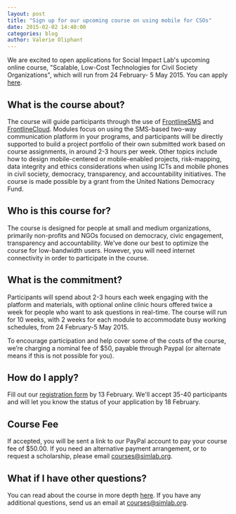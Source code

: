 ```yaml
---
layout: post
title: "Sign up for our upcoming course on using mobile for CSOs"
date: 2015-02-02 14:40:00
categories: blog
author: Valerie Oliphant
---
```

We are excited to open applications for Social Impact Lab's upcoming online course, "Scalable, Low-Cost Technologies for Civil Society Organizations", which will run from 24 February- 5 May 2015. You can apply [here](http://courses.frontlinesms.com/sign-up/).

## What is the course about?  
The course will guide participants through the use of [FrontlineSMS](http://www.frontlinesms.com/technologies/frontlinesms-overview/) and [FrontlineCloud](http://www.frontlinesms.com/technologies/frontlinecloud-overview/).  Modules focus on using the SMS-based two-way communication platform in your programs, and participants will be directly supported to build a project portfolio of their own submitted work based on course assignments, in around 2-3 hours per week. Other topics include how to design mobile-centered or mobile-enabled projects, risk-mapping, data integrity and ethics considerations when using ICTs and mobile phones in civil society, democracy, transparency, and accountability initiatives. The course is made possible by a grant from the United Nations Democracy Fund.

## Who is this course for?
The course is designed for people at small and medium organizations, primarily non-profits and NGOs focused on democracy, civic engagement, transparency and accountability. We’ve done our best to optimize the course for low-bandwidth users. However, you will need internet connectivity in order to participate in the course.

## What is the commitment?  
Participants will spend about 2-3 hours each week engaging with the platform and materials, with optional online clinic hours offered twice a week for people who want to ask questions in real-time. The course will run for 10 weeks, with 2 weeks for each module to accommodate busy working schedules, from 24 February-5 May 2015.

To encourage participation and help cover some of the costs of the course, we’re charging a nominal fee of $50, payable through Paypal (or alternate means if this is not possible for you).

## How do I apply?  
Fill out our [registration form](http://courses.frontlinesms.com/sign-up/) by 13 February. We'll accept 35-40 participants and will let you know the status of your application by 18 February.

## Course Fee
If accepted, you will be sent a link to our PayPal account to pay your course fee of $50.00.  If you need an alternative payment arrangement, or to request a scholarship, please email [courses@simlab.org](mailto:courses@simlab.org).

## What if I have other questions?  
You can read about the course in more depth [here](http://courses.frontlinesms.com/how-it-works/). If you have any additional questions, send us an email at [courses@simlab.org](mailto:courses@simlab.org).
